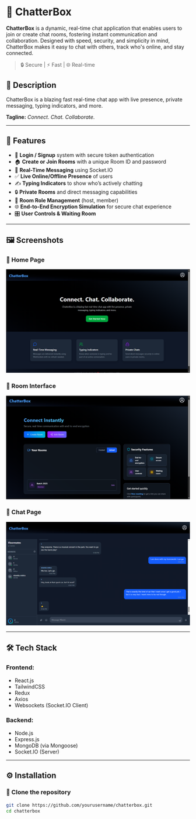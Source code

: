 # 💬 ChatterBox

**ChatterBox** is a dynamic, real-time chat application that enables users to join or create chat rooms, fostering instant communication and collaboration. Designed with speed, security, and simplicity in mind, ChatterBox makes it easy to chat with others, track who's online, and stay connected.

> 🔒 Secure | ⚡ Fast | 🌐 Real-time

## 🚀 Description

ChatterBox is a blazing fast real-time chat app with live presence, private messaging, typing indicators, and more.

**Tagline:** _Connect. Chat. Collaborate._

---

## 🧠 Features

- 🔐 **Login / Signup** system with secure token authentication
- 🏠 **Create or Join Rooms** with a unique Room ID and password
- 💬 **Real-Time Messaging** using Socket.IO
- ✅ **Live Online/Offline Presence** of users
- ✍️ **Typing Indicators** to show who’s actively chatting
- 🔒 **Private Rooms** and direct messaging capabilities
- 📂 **Room Role Management** (host, member)
- 🌐 **End-to-End Encryption Simulation** for secure chat experience
- 🎛️ **User Controls & Waiting Room**

---

## 🖼️ Screenshots

### 🔹 Home Page
![Home](./Github/Home.png)

### 🔹 Room Interface
![Room](./Github/Room.png)

### 🔹 Chat Page
![Chat](./Github/Chat.png)

---

## 🛠️ Tech Stack

### Frontend:
- React.js
- TailwindCSS
- Redux
- Axios
- Websockets (Socket.IO Client)

### Backend:
- Node.js
- Express.js
- MongoDB (via Mongoose)
- Socket.IO (Server)

---

## ⚙️ Installation

### 📁 Clone the repository

```bash
git clone https://github.com/yourusername/chatterbox.git
cd chatterbox
